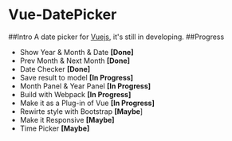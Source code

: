 # Vue-DatePicker
##Intro
A date picker for [Vuejs](https://github.com/vuejs/vue/ "Vue"), it's still in developing.
##Progress
- Show Year & Month & Date __[Done]__
- Prev Month & Next Month __[Done]__
- Date Checker __[Done]__
- Save result to model __[In Progress]__
- Month Panel & Year Panel __[In Progress]__
- Build with Webpack __[In Progress]__
- Make it as a Plug-in of Vue __[In Progress]__
- Rewirte style with Bootstrap __[Maybe__]
- Make it Responsive __[Maybe]__
- Time Picker __[Maybe]__
